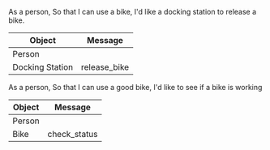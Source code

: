 As a person,
So that I can use a bike,
I'd like a docking station to release a bike.

Object | Message
----------- | -----------
Person |
Docking Station | release_bike

As a person,
So that I can use a good bike,
I'd like to see if a bike is working

Object | Message
----------- | -----------
Person |
Bike | check_status
